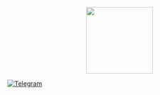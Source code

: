 <p align="center">
<img src="https://i.giphy.com/media/KzJkzjggfGN5Py6nkT/200.webp" width="150">
</p>  

[![Telegram](https://img.shields.io/badge/-TELEGRAM-2CA5E0?style=for-the-badge&logo=telegram&logoColor=white)](https://t.me/royfds)
